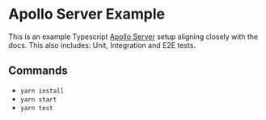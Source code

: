 # Apollo Server Example

This is an example Typescript [Apollo Server]((https://www.apollographql.com/docs/apollo-server/getting-started/)) setup aligning closely with the
docs. This also includes: Unit, Integration and E2E tests.

## Commands

- `yarn install`
- `yarn start`
- `yarn test`
